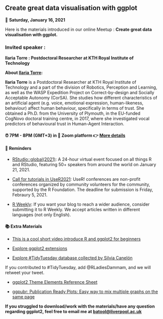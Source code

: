 ## Create great data visualisation with ggplot

:date: **Saturday, January 16, 2021**

Here is the materials introduced in our online Meetup : **Create great data visualisation with ggplot.**

### Invited speaker :

**Ilaria Torre : Postdoctoral Researcher at KTH Royal Institute of Technology**

**About [Ilaria Torre](https://www.kth.se/profile/ilariat):**


**Ilaria Torre** is a Postdoctoral Researcher at KTH Royal Institute of Technology and a part of the division of Robotics, Perception and Learning, as well as the WASP Expedition Project on Correct-by-design and Socially Acceptable Autonomy (CorSA). She studies how different characteristics of an artificial agent (e.g. voice, emotional expression, human-likeness, behaviour) affect human behaviour, specifically in terms of trust. She obtained a Ph.D. from the University of Plymouth, in the EU-funded CogNovo doctoral training centre, in 2017, where she investigated vocal predictors of behavioural trust in Human-Agent Interaction.

#### :alarm_clock: 7PM - 8PM (GMT+3) in :round_pushpin: Zoom platform :point_right: [More details](https://www.meetup.com/rladies-dammam/events/275247259/)
#### :bell: Reminders

* [RStudio::global(2021)](https://rstudio.com/conference/): A 24-hour virtual event focused on all things R and RStudio, featuring 50+ speakers from around the world on January 21, 2021.

* [Call for tutorials in UseR2021](https://user2021.r-project.org/participation/call-for-tutorials/): UseR! conferences are non-profit conferences organized by community volunteers for the community, supported by the R Foundation. The deadline for submission is Friday, Febraury 5, 2021.

* [R Weekly](https://rweekly.org/): If you want your blog to reach a wider audience, consider submitting it to R Weekly. We accept articles written in different languages (not only English).


#### :books: Extra Materials

* [This is a cool short video introduce R and ggplot2 for beginners](https://www.youtube.com/watch?v=ANMuuq502rE)

* [Explore ggplot2 extensions](https://exts.ggplot2.tidyverse.org/gallery/)

* [Explore #TidyTuesday database collected by Silvia Canelón](https://www.notion.so/Data-Viz-Bookmarks-dc01718020bd4fd6a8a4ca80e6bce933)

If you contributed to #TidyTuesday, add @RLadiesDammam, and we will retweet your tweet.

* [ggplot2 Theme Elements Reference Sheet](https://isabella-b.com/blog/ggplot2-theme-elements-reference/)

* [ggpubr: Publication Ready Plots: Easy way to mix multiple graphs on the same page](http://www.sthda.com/english/wiki/wiki.php?id_contents=7930)

**If you struggled to download/work with the materials/have any question regarding ggplot2, feel free to email me at batool@liverpool.ac.uk**
